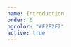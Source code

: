 ```yaml
---
name: Introduction
order: 0
bgcolor: "#F2F2F2"
active: true
---
```


<div class="p5-sketch" id="sketch-holder" style="justify-content: center;align-items: center;"></div>